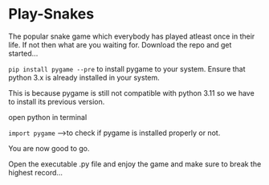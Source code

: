 # Play-Snakes
The popular snake game which everybody has played atleast once in their life. If not then what are you waiting for. Download the repo and get started...

`pip install pygame --pre` to install pygame to your system. Ensure that python 3.x is already installed in your system.

This is because pygame is still not compatible with python 3.11 so we have to install its previous version.

open python in terminal

`import pygame`
-->to check if pygame is installed properly or not.

You are now good to go. 

Open the executable .py file and enjoy the game and make sure to break the highest record...
